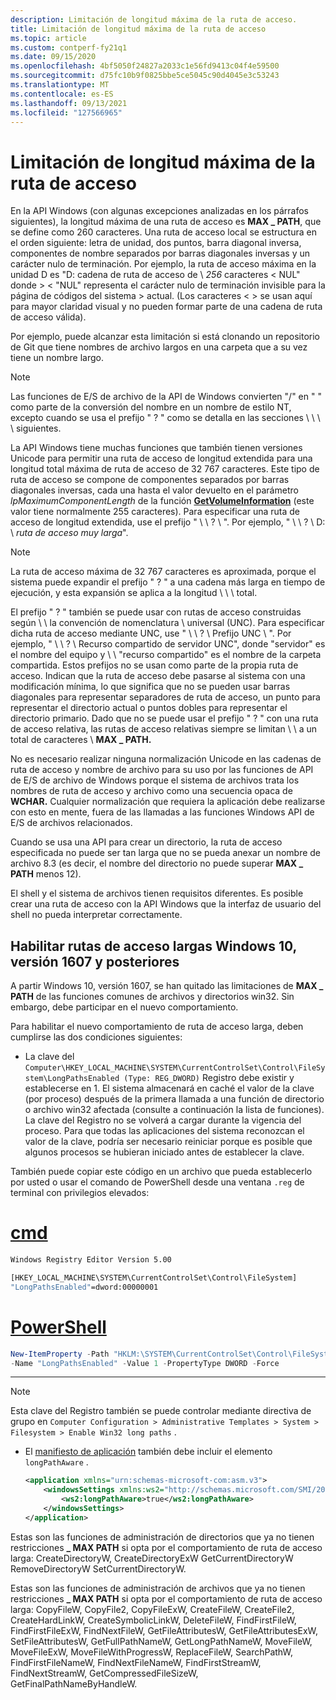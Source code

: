 ```yaml
---
description: Limitación de longitud máxima de la ruta de acceso.
title: Limitación de longitud máxima de la ruta de acceso
ms.topic: article
ms.custom: contperf-fy21q1
ms.date: 09/15/2020
ms.openlocfilehash: 4bf5050f24827a2033c1e56fd9413c04f4e59500
ms.sourcegitcommit: d75fc10b9f0825bbe5ce5045c90d4045e3c53243
ms.translationtype: MT
ms.contentlocale: es-ES
ms.lasthandoff: 09/13/2021
ms.locfileid: "127566965"
---
```

# <a name="maximum-path-length-limitation"></a>Limitación de longitud máxima de la ruta de acceso

En la API Windows (con algunas excepciones analizadas en los párrafos siguientes), la longitud máxima de una ruta de acceso es **MAX \_ PATH**, que se define como 260 caracteres. Una ruta de acceso local se estructura en el orden siguiente: letra de unidad, dos puntos, barra diagonal inversa, componentes de nombre separados por barras diagonales inversas y un carácter nulo de terminación. Por ejemplo, la ruta de acceso máxima en la unidad D es "D: cadena de ruta de acceso de \\ *256* caracteres &lt; NUL" donde &gt; &lt; "NUL" representa el carácter nulo de terminación invisible para la página de códigos del sistema &gt; actual. (Los caracteres < > se usan aquí para mayor claridad visual y no pueden formar parte de una cadena de ruta de acceso válida).

Por ejemplo, puede alcanzar esta limitación si está clonando un repositorio de Git que tiene nombres de archivo largos en una carpeta que a su vez tiene un nombre largo.


> [!Note]  
> Las funciones de E/S de archivo de la API de Windows convierten "/" en " " como parte de la conversión del nombre en un nombre de estilo NT, excepto cuando se usa el prefijo " ? " como se detalla en las secciones \\ \\ \\ \\ siguientes.

La API Windows tiene muchas funciones que también tienen versiones Unicode para permitir una ruta de acceso de longitud extendida para una longitud total máxima de ruta de acceso de 32 767 caracteres. Este tipo de ruta de acceso se compone de componentes separados por barras diagonales inversas, cada una hasta el valor devuelto en el parámetro *lpMaximumComponentLength* de la función [**GetVolumeInformation**](/windows/desktop/api/FileAPI/nf-fileapi-getvolumeinformationa) (este valor tiene normalmente 255 caracteres). Para especificar una ruta de acceso de longitud extendida, use el prefijo " \\ \\ ? \\ ". Por ejemplo, " \\ \\ ? \\ D: \\ *ruta de acceso muy larga*".

> [!Note]  
> La ruta de acceso máxima de 32 767 caracteres es aproximada, porque el sistema puede expandir el prefijo " ? " a una cadena más larga en tiempo de ejecución, y esta expansión se aplica a la longitud \\ \\ \\ total.

El prefijo " ? " también se puede usar con rutas de acceso construidas según \\ \\ la convención de nomenclatura \\ universal (UNC). Para especificar dicha ruta de acceso mediante UNC, use " \\ \\ ? \\ Prefijo UNC \\ ". Por ejemplo, " \\ \\ ? \\ Recurso compartido de servidor UNC", donde "servidor" es el nombre del equipo y \\ \\ "recurso compartido" es el nombre de la carpeta compartida. Estos prefijos no se usan como parte de la propia ruta de acceso. Indican que la ruta de acceso debe pasarse al sistema con una modificación mínima, lo que significa que no se pueden usar barras diagonales para representar separadores de ruta de acceso, un punto para representar el directorio actual o puntos dobles para representar el directorio primario. Dado que no se puede usar el prefijo " ? " con una ruta de acceso relativa, las rutas de acceso relativas siempre se limitan \\ \\ a un total de caracteres \\ **MAX \_ PATH.**

No es necesario realizar ninguna normalización Unicode en las cadenas de ruta de acceso y nombre de archivo para su uso por las funciones de API de E/S de archivo de Windows porque el sistema de archivos trata los nombres de ruta de acceso y archivo como una secuencia opaca de **WCHAR.** Cualquier normalización que requiera la aplicación debe realizarse con esto en mente, fuera de las llamadas a las funciones Windows API de E/S de archivos relacionados.

Cuando se usa una API para crear un directorio, la ruta de acceso especificada no puede ser tan larga que no se pueda anexar un nombre de archivo 8.3 (es decir, el nombre del directorio no puede superar **MAX \_ PATH** menos 12).

El shell y el sistema de archivos tienen requisitos diferentes. Es posible crear una ruta de acceso con la API Windows que la interfaz de usuario del shell no pueda interpretar correctamente.

## <a name="enable-long-paths-in-windows-10-version-1607-and-later"></a>Habilitar rutas de acceso largas Windows 10, versión 1607 y posteriores

A partir Windows 10, versión 1607, se han quitado las limitaciones de **MAX \_ PATH** de las funciones comunes de archivos y directorios win32. Sin embargo, debe participar en el nuevo comportamiento.

Para habilitar el nuevo comportamiento de ruta de acceso larga, deben cumplirse las dos condiciones siguientes:

* La clave del `Computer\HKEY_LOCAL_MACHINE\SYSTEM\CurrentControlSet\Control\FileSystem\LongPathsEnabled (Type: REG_DWORD)` Registro debe existir y establecerse en 1. El sistema almacenará en caché el valor de la clave (por proceso) después de la primera llamada a una función de directorio o archivo win32 afectada (consulte a continuación la lista de funciones). La clave del Registro no se volverá a cargar durante la vigencia del proceso. Para que todas las aplicaciones del sistema reconozcan el valor de la clave, podría ser necesario reiniciar porque es posible que algunos procesos se hubieran iniciado antes de establecer la clave.

También puede copiar este código en un archivo que pueda establecerlo por usted o usar el comando de PowerShell desde una ventana `.reg` de terminal con privilegios elevados:
# <a name="cmd"></a>[cmd](#tab/cmd)

```cmd
Windows Registry Editor Version 5.00

[HKEY_LOCAL_MACHINE\SYSTEM\CurrentControlSet\Control\FileSystem]
"LongPathsEnabled"=dword:00000001

```

# <a name="powershell"></a>[PowerShell](#tab/powershell)

```powershell
New-ItemProperty -Path "HKLM:\SYSTEM\CurrentControlSet\Control\FileSystem" `
-Name "LongPathsEnabled" -Value 1 -PropertyType DWORD -Force

```

---

> [!NOTE]  
> Esta clave del Registro también se puede controlar mediante directiva de grupo en `Computer Configuration > Administrative Templates > System > Filesystem > Enable Win32 long paths` .

* El [manifiesto de aplicación](../sbscs/application-manifests.md) también debe incluir el elemento `longPathAware` .

    ```XML
    <application xmlns="urn:schemas-microsoft-com:asm.v3">
        <windowsSettings xmlns:ws2="http://schemas.microsoft.com/SMI/2016/WindowsSettings">
            <ws2:longPathAware>true</ws2:longPathAware>
        </windowsSettings>
    </application>
    ```

Estas son las funciones de administración de directorios que ya no tienen restricciones **\_ MAX PATH** si opta por el comportamiento de ruta de acceso larga: CreateDirectoryW, CreateDirectoryExW GetCurrentDirectoryW RemoveDirectoryW SetCurrentDirectoryW.

Estas son las funciones de administración de archivos que ya no tienen restricciones **\_ MAX PATH** si opta por el comportamiento de ruta de acceso larga: CopyFileW, CopyFile2, CopyFileExW, CreateFileW, CreateFile2, CreateHardLinkW, CreateSymbolicLinkW, DeleteFileW, FindFirstFileW, FindFirstFileExW, FindNextFileW, GetFileAttributesW, GetFileAttributesExW, SetFileAttributesW, GetFullPathNameW, GetLongPathNameW, MoveFileW, MoveFileExW, MoveFileWithProgressW, ReplaceFileW, SearchPathW, FindFirstFileNameW, FindNextFileNameW, FindFirstStreamW, FindNextStreamW, GetCompressedFileSizeW, GetFinalPathNameByHandleW.

